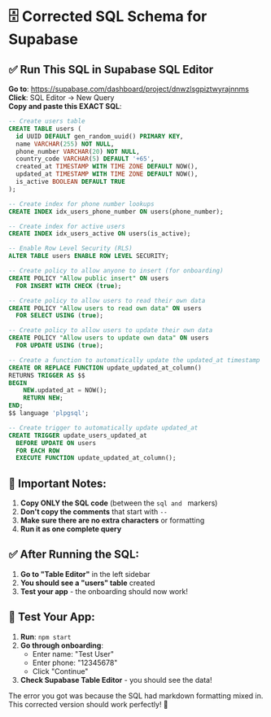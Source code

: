 # 🗄️ Corrected SQL Schema for Supabase

## ✅ Run This SQL in Supabase SQL Editor

**Go to**: https://supabase.com/dashboard/project/dnwzlsgpiztwyrajnnms  
**Click**: SQL Editor → New Query  
**Copy and paste this EXACT SQL**:

```sql
-- Create users table
CREATE TABLE users (
  id UUID DEFAULT gen_random_uuid() PRIMARY KEY,
  name VARCHAR(255) NOT NULL,
  phone_number VARCHAR(20) NOT NULL,
  country_code VARCHAR(5) DEFAULT '+65',
  created_at TIMESTAMP WITH TIME ZONE DEFAULT NOW(),
  updated_at TIMESTAMP WITH TIME ZONE DEFAULT NOW(),
  is_active BOOLEAN DEFAULT TRUE
);

-- Create index for phone number lookups
CREATE INDEX idx_users_phone_number ON users(phone_number);

-- Create index for active users
CREATE INDEX idx_users_active ON users(is_active);

-- Enable Row Level Security (RLS)
ALTER TABLE users ENABLE ROW LEVEL SECURITY;

-- Create policy to allow anyone to insert (for onboarding)
CREATE POLICY "Allow public insert" ON users
  FOR INSERT WITH CHECK (true);

-- Create policy to allow users to read their own data
CREATE POLICY "Allow users to read own data" ON users
  FOR SELECT USING (true);

-- Create policy to allow users to update their own data
CREATE POLICY "Allow users to update own data" ON users
  FOR UPDATE USING (true);

-- Create a function to automatically update the updated_at timestamp
CREATE OR REPLACE FUNCTION update_updated_at_column()
RETURNS TRIGGER AS $$
BEGIN
    NEW.updated_at = NOW();
    RETURN NEW;
END;
$$ language 'plpgsql';

-- Create trigger to automatically update updated_at
CREATE TRIGGER update_users_updated_at 
  BEFORE UPDATE ON users 
  FOR EACH ROW 
  EXECUTE FUNCTION update_updated_at_column();
```

## 🚨 Important Notes:

1. **Copy ONLY the SQL code** (between the ```sql and ``` markers)
2. **Don't copy the comments** that start with `--`
3. **Make sure there are no extra characters** or formatting
4. **Run it as one complete query**

## ✅ After Running the SQL:

1. **Go to "Table Editor"** in the left sidebar
2. **You should see a "users" table** created
3. **Test your app** - the onboarding should now work!

## 🧪 Test Your App:

1. **Run**: `npm start`
2. **Go through onboarding**:
   - Enter name: "Test User"
   - Enter phone: "12345678"
   - Click "Continue"
3. **Check Supabase Table Editor** - you should see the data!

The error you got was because the SQL had markdown formatting mixed in. This corrected version should work perfectly! 🚀
